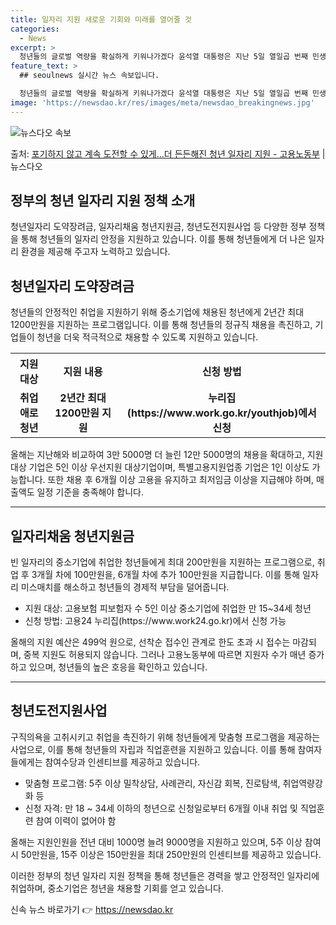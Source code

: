 ```yaml
---
title: 일자리 지원 새로운 기회와 미래를 열어줄 것
categories:
  - News
excerpt: >
  청년들의 글로벌 역량을 확실하게 키워나가겠다 윤석열 대통령은 지난 5일 열일곱 번째 민생 토론회 청년의 힘으…
feature_text: >
  ## seoulnews 실시간 뉴스 속보입니다.

  청년들의 글로벌 역량을 확실하게 키워나가겠다 윤석열 대통령은 지난 5일 열일곱 번째 민생 토론회 청년의 힘으…
image: 'https://newsdao.kr/res/images/meta/newsdao_breakingnews.jpg'
---
```


![뉴스다오 속보](https://newsdao.kr/res/images/meta/newsdao_breakingnews.jpg)

<p>출처: <a href="https://newsdao.kr/3333" rel="dofollow">포기하지 않고 계속 도전할 수 있게…더 든든해진 청년 일자리 지원 - 고용노동부</a> | 뉴스다오</p>

<h2 data-ke-size="size26">정부의 청년 일자리 지원 정책 소개</h2>

<p data-ke-size="size16">청년일자리 도약장려금, 일자리채움 청년지원금, 청년도전지원사업 등 다양한 정부 정책을 통해 청년들의 일자리 안정을 지원하고 있습니다. 이를 통해 청년들에게 더 나은 일자리 환경을 제공해 주고자 노력하고 있습니다.</p>

<h2 data-ke-size="size24">청년일자리 도약장려금</h2>

<p data-ke-size="size16">청년들의 안정적인 취업을 지원하기 위해 중소기업에 채용된 청년에게 2년간 최대 1200만원을 지원하는 프로그램입니다. 이를 통해 청년들의 정규직 채용을 촉진하고, 기업들이 청년을 더욱 적극적으로 채용할 수 있도록 지원하고 있습니다.</p>

<table>
  <tr>
    <th>지원 대상</th>
    <th>지원 내용</th>
    <th>신청 방법</th>
  </tr>
  <tr>
    <td style="text-align: center; height: 17px;"><b>취업애로청년</b></td>
    <td style="text-align: center; height: 17px;"><b>2년간 최대 1200만원 지원</b></td>
    <td style="text-align: center; height: 17px;"><b>누리집(https://www.work.go.kr/youthjob)에서 신청</b></td>
  </tr>
</table>

<p data-ke-size="size16">올해는 지난해와 비교하여 3만 5000명 더 늘린 12만 5000명의 채용을 확대하고, 지원 대상 기업은 5인 이상 우선지원 대상기업이며, 특별고용지원업종 기업은 1인 이상도 가능합니다. 또한 채용 후 6개월 이상 고용을 유지하고 최저임금 이상을 지급해야 하며, 매출액도 일정 기준을 충족해야 합니다.</p>

<hr />
<h2 data-ke-size="size24">일자리채움 청년지원금</h2>

<p data-ke-size="size16">빈 일자리의 중소기업에 취업한 청년들에게 최대 200만원을 지원하는 프로그램으로, 취업 후 3개월 차에 100만원을, 6개월 차에 추가 100만원을 지급합니다. 이를 통해 일자리 미스매치를 해소하고 청년들의 경제적 부담을 덜어줍니다.</p>

<ul>
  <li>지원 대상: 고용보험 피보험자 수 5인 이상 중소기업에 취업한 만 15~34세 청년</li>
  <li>신청 방법: 고용24 누리집(https://www.work24.go.kr)에서 신청 가능</li>
</ul>

<p data-ke-size="size16">올해의 지원 예산은 499억 원으로, 선착순 접수인 관계로 한도 초과 시 접수는 마감되며, 중복 지원도 허용되지 않습니다. 그러나 고용노동부에 따르면 지원자 수가 매년 증가하고 있으며, 청년들의 높은 호응을 확인하고 있습니다.</p>

<hr />
<h2 data-ke-size="size24">청년도전지원사업</h2>

<p data-ke-size="size16">구직의욕을 고취시키고 취업을 촉진하기 위해 청년들에게 맞춤형 프로그램을 제공하는 사업으로, 이를 통해 청년들의 자립과 직업훈련을 지원하고 있습니다. 이를 통해 참여자들에게는 참여수당과 인센티브를 제공하고 있습니다.</p>

<ul>
  <li>맞춤형 프로그램: 5주 이상 밀착상담, 사례관리, 자신감 회복, 진로탐색, 취업역량강화 등</li>
  <li>신청 자격: 만 18 ~ 34세 이하의 청년으로 신청일로부터 6개월 이내 취업 및 직업훈련 참여 이력이 없어야 함</li>
</ul>

<p data-ke-size="size16">올해는 지원인원을 전년 대비 1000명 늘려 9000명을 지원하고 있으며, 5주 이상 참여시 50만원을, 15주 이상은 150만원을 최대 250만원의 인센티브를 제공하고 있습니다.</p>

<p data-ke-size="size16">이러한 정부의 청년 일자리 지원 정책을 통해 청년들은 경력을 쌓고 안정적인 일자리에 취업하며, 중소기업은 청년을 채용할 기회를 얻고 있습니다.</p> 

신속 뉴스 바로가기 👉 <a href="https://newsdao.kr" rel="dofollow">https://newsdao.kr</a>


